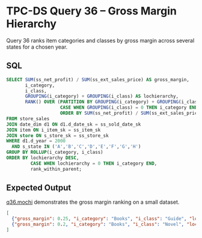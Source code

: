 # TPC-DS Query 36 – Gross Margin Hierarchy

Query 36 ranks item categories and classes by gross margin across several states for a chosen year.

## SQL
```sql
SELECT SUM(ss_net_profit) / SUM(ss_ext_sales_price) AS gross_margin,
       i_category,
       i_class,
       GROUPING(i_category) + GROUPING(i_class) AS lochierarchy,
       RANK() OVER (PARTITION BY GROUPING(i_category) + GROUPING(i_class),
                    CASE WHEN GROUPING(i_class) = 0 THEN i_category END
                    ORDER BY SUM(ss_net_profit) / SUM(ss_ext_sales_price)) AS rank_within_parent
FROM store_sales
JOIN date_dim d1 ON d1.d_date_sk = ss_sold_date_sk
JOIN item ON i_item_sk = ss_item_sk
JOIN store ON s_store_sk = ss_store_sk
WHERE d1.d_year = 2000
  AND s_state IN ('A','B','C','D','E','F','G','H')
GROUP BY ROLLUP(i_category, i_class)
ORDER BY lochierarchy DESC,
         CASE WHEN lochierarchy = 0 THEN i_category END,
         rank_within_parent;
```

## Expected Output
[q36.mochi](./q36.mochi) demonstrates the gross margin ranking on a small dataset.
```json
[
  {"gross_margin": 0.25, "i_category": "Books", "i_class": "Guide", "lochierarchy": 0, "rank_within_parent": 1},
  {"gross_margin": 0.2, "i_category": "Books", "i_class": "Novel", "lochierarchy": 0, "rank_within_parent": 1}
]
```
